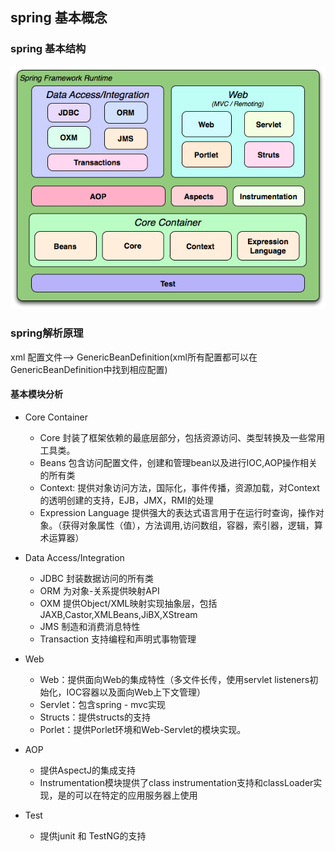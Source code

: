 
## spring 基本概念

### spring 基本结构
![](assets/markdown-img-paste-20171230094158640.png)

### spring解析原理
xml 配置文件--> GenericBeanDefinition(xml所有配置都可以在GenericBeanDefinition中找到相应配置)



#### 基本模块分析

- Core Container

  - Core 封装了框架依赖的最底层部分，包括资源访问、类型转换及一些常用工具类。
  - Beans 包含访问配置文件，创建和管理bean以及进行IOC,AOP操作相关的所有类
  - Context: 提供对象访问方法，国际化，事件传播，资源加载，对Context的透明创建的支持，EJB，JMX，RMI的处理
  - Expression Language 提供强大的表达式语言用于在运行时查询，操作对象。（获得对象属性（值），方法调用,访问数组，容器，索引器，逻辑，算术运算器）

- Data Access/Integration

  - JDBC 封装数据访问的所有类
  - ORM 为对象-关系提供映射API
  - OXM 提供Object/XML映射实现抽象层，包括JAXB,Castor,XMLBeans,JiBX,XStream
  - JMS 制造和消费消息特性
  - Transaction 支持编程和声明式事物管理

- Web

  - Web：提供面向Web的集成特性（多文件长传，使用servlet listeners初始化，IOC容器以及面向Web上下文管理）
  - Servlet：包含spring - mvc实现
  - Structs：提供structs的支持
  - Porlet：提供Porlet环境和Web-Servlet的模块实现。

- AOP

  - 提供AspectJ的集成支持
  - Instrumentation模块提供了class instrumentation支持和classLoader实现，是的可以在特定的应用服务器上使用

- Test

  - 提供junit 和 TestNG的支持
